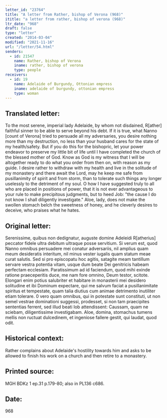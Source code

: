 ```yaml
---
letter_id: "23764"
title: "A letter from Rather, bishop of Verona (968)"
ititle: "a letter from rather, bishop of verona (968)"
ltr_date: "968"
draft: false
type: "letter"
created: "2014-03-04"
modified: "2021-11-16"
url: "/letter/54.html"
senders:
  - id: 21547
    name: Rather, bishop of Verona
    iname: rather, bishop of verona
    type: people
receivers:
  - id: 19
    name: Adelaide of Burgundy, Ottonian empress
    iname: adelaide of burgundy, ottonian empress
    type: woman
---
```

<h2> Translated letter:</h2>To the most serene, imperial lady Adelaide, by whom not disdained, R[ather] faithful sinner to be able to serve beyond his debt.
If it is true, what Nanno [count of Verona] tried to persuade all my adversaries, you desire nothing more than my destruction, no less than your husband cares for the state of my health/safety.  But if you do this for the bishopric, let your power endeavor to preserve my little bit of life until I have completed the church of the blessed mother of God.  Know as God is my witness that I will be altogether ready to do what you order from then on, with reason as my guide.  I desire rather to withdraw with my health and live in the solitude of my monastery and there await the Lord, may he keep me safe from pusillanimity of spirit and from storm, than to tolerate such things any longer uselessly to the detriment of my soul.
O how I have suggested truly to all who are placed in positions of power, that it is not ever advantageous to your rule to make precipitous judgments, but to heed Job:  "the cause I do not know I shall diligently investigate."
Aloe, lady, does not make the swollen stomach belch the sweetness of honey, and he cleverly desires to deceive, who praises what he hates.
<h2 class="mt-4"> Original letter:</h2>Serenissime, quibus non dedignatur, auguste domine Adeleidi R[atherius] peccator fidele ultra debitum ultraque posse servitium.
Si verum est, quod Nanno omnibus persuadere mei conatur adversariis, nil amplius quam meum desideratis interitum, nil minus vester iugalis quam statum meae curat salutis. Sed si pro episcopatu hoc agitis, satagite meam tantillum servare vestra potentia vitam, usque dum beate Dei genitricis habeam perfectam ecclesiam. Paratissimum ad id faciendum, quod mihi exinde ratione praeceperitis duce, me nam fore omnino, Deum testor, scitote. Elongari enim potius salubriter et habitare in monasterii mei desidero solitudine et ibi Dominum expectare, qui me salvum faciat a pusillanimitate spiritus et tempestate, quam talia diutius cum animae detrimento inutiliter etiam tolerare. 0 vero quam omnibus, qui in potestate sunt constituti, ut non semel vestrae dominationi suggessi, prodesset, si non tam praecipites sententias ferrent, sed illud beati Iob attendissent: Caussam, quam ne sciebam, diligentissime investigabam.
Aloe, domina, stomachus tumens mellis non ructuat dulcedinem, et ingeniose fallere gestit, qui laudat, quod odit.
<h2 class="mt-4"> Historical context:</h2>Rather complains about Adelaide's hostility towards him and asks to be allowed to finish his work on a church and then retire to a monastery.
<h2 class="mt-4"> Printed source:</h2>MGH BDKz 1 ep.31 p.179-80; also in PL136 c686.
<h2 class="mt-4"> Date:</h2>968
